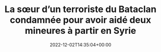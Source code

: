 ---
isIndex: false
title: La sœur d’un terroriste du Bataclan condamnée pour avoir aidé deux mineures à partir en Syrie
date: 2022-12-02T14:35:04+00:00
publications_concerned:
  - sophie-rey-gascon
press:
  title: BFM
  url: https://www.bfmtv.com/paris/paris-la-soeur-d-un-terroriste-du-bataclan-condamnee-pour-avoir-aide-deux-mineures-a-partir-en-syrie_AD-202212020723.html
---